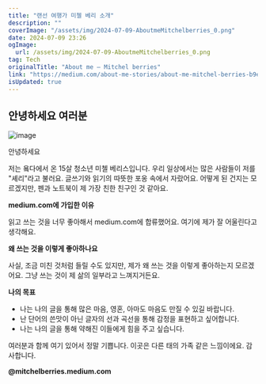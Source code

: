 ```yaml
---
title: "랜선 여행가 미첼 베리 소개"
description: ""
coverImage: "/assets/img/2024-07-09-AboutmeMitchelberries_0.png"
date: 2024-07-09 23:26
ogImage:
  url: /assets/img/2024-07-09-AboutmeMitchelberries_0.png
tag: Tech
originalTitle: "About me — Mitchel berries"
link: "https://medium.com/about-me-stories/about-me-mitchel-berries-b9e3f76bd3be"
isUpdated: true
---
```


## 안녕하세요 여러분

![image](/assets/img/2024-07-09-AboutmeMitchelberries_0.png)

안녕하세요

저는 욬다에서 온 15살 청소년 미첼 베리스입니다. 우리 일상에서는 많은 사람들이 저를 "셰리"라고 불러요. 글쓰기와 읽기의 따뜻한 포옹 속에서 자랐어요. 어떻게 된 건지는 모르겠지만, 펜과 노트북이 제 가장 친한 친구인 것 같아요.

<div class="content-ad"></div>

**medium.com에 가입한 이유**

읽고 쓰는 것을 너무 좋아해서 medium.com에 합류했어요. 여기에 제가 잘 어울린다고 생각해요.

**왜 쓰는 것을 이렇게 좋아하나요**

사실, 조금 미친 것처럼 들릴 수도 있지만, 제가 왜 쓰는 것을 이렇게 좋아하는지 모르겠어요. 그냥 쓰는 것이 제 삶의 일부라고 느껴지거든요.

<div class="content-ad"></div>

**나의 목표**

- 나는 나의 글을 통해 많은 마음, 영혼, 아마도 마음도 만질 수 있길 바랍니다.
- 난 단어의 쓴맛이 아닌 글자의 선과 곡선을 통해 감정을 표현하고 싶어합니다.
- 나는 나의 글을 통해 약해진 이들에게 힘을 주고 싶습니다.

여러분과 함께 여기 있어서 정말 기쁩니다. 이곳은 다른 태의 가족 같은 느낌이에요. 감사합니다.

**@mitchelberries.medium.com**
